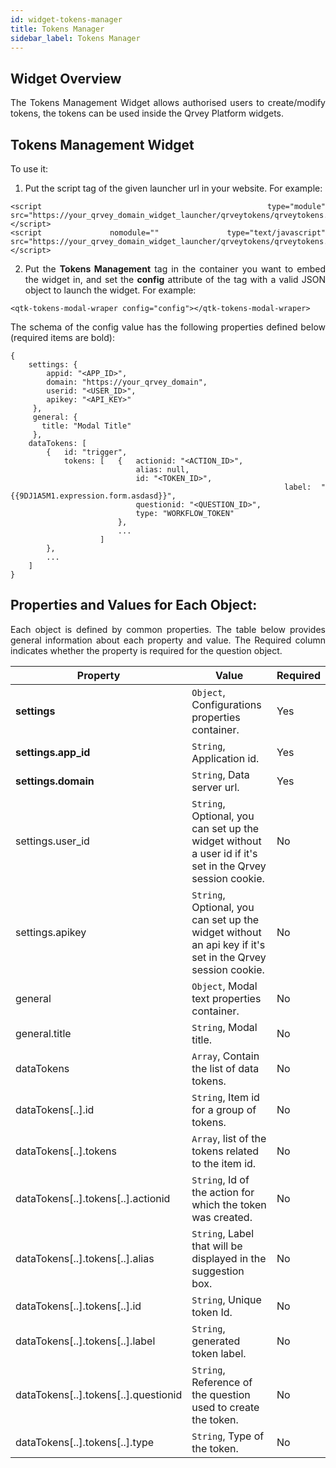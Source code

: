 ```yaml
---
id: widget-tokens-manager
title: Tokens Manager
sidebar_label: Tokens Manager
---
```


<div style="text-align: justify">

## Widget Overview

The Tokens Management Widget allows authorised users to create/modify tokens, the tokens can be used inside the Qrvey Platform widgets.

## Tokens Management Widget

To use it:

1. Put the script tag of the given launcher url in your website. For example:

```
<script type="module" src="https://your_qrvey_domain_widget_launcher/qrveytokens/qrveytokens.esm.js"></script>
<script nomodule="" type="text/javascript" src="https://your_qrvey_domain_widget_launcher/qrveytokens/qrveytokens.js"></script>
```

2. Put the  **Tokens Management** tag in the container you want to embed the widget in, and set the  **config** attribute of the tag with a valid JSON object to launch the widget. For example:

```
<qtk-tokens-modal-wraper config="config"></qtk-tokens-modal-wraper>
```

The schema of the config value has the following properties defined below (required items are bold):

```
{ 
    settings: {
        appid: "<APP_ID>",
        domain: "https://your_qrvey_domain",
        userid: "<USER_ID>",
        apikey: "<API_KEY>"
     },
     general: {
       title: "Modal Title"
     },
    dataTokens: [
        {   id: "trigger",
            tokens: [   {   actionid: "<ACTION_ID>",
                            alias: null, 
                            id: "<TOKEN_ID>",
                            label: "{{9DJ1A5M1.expression.form.asdasd}}",
                            questionid: "<QUESTION_ID>",
                            type: "WORKFLOW_TOKEN"
                        },
                        ...
                    ]
        },
        ...
    ]
}
```

## Properties and Values for Each Object:

Each object is defined by common properties. The table below provides general information about each property and value. The Required column indicates whether the property is required for the question object.

| **Property** | **Value** | **Required** |
| --- | --- | --- |
| **settings** | `Object`, Configurations properties container. | Yes |
| **settings.app\_id** | `String`, Application id. | Yes |
| **settings.domain** | `String`, Data server url. | Yes |
| settings.user\_id | `String`, Optional, you can set up the widget without a user id if it&#39;s set in the Qrvey session cookie.| No |
| settings.apikey | `String`, Optional, you can set up the widget without an api key if it&#39;s set in the Qrvey session cookie. | No |
| general | `Object`, Modal text properties container. | No |
| general.title | `String`, Modal title. | No |
| dataTokens | `Array`, Contain the list of data tokens. | No |
| dataTokens[..].id | `String`, Item id for a group of tokens. | No |
| dataTokens[..].tokens | `Array`, list of the tokens related to the item id. | No |
| dataTokens[..].tokens[..].actionid | `String`, Id of the action for which the token was created. | No |
| dataTokens[..].tokens[..].alias | `String`, Label that will be displayed in the suggestion box. | No |
| dataTokens[..].tokens[..].id | `String`, Unique token Id. | No |
| dataTokens[..].tokens[..].label | `String`, generated token label. | No |
| dataTokens[..].tokens[..].questionid | `String`, Reference of the question used to create the token. | No |
| dataTokens[..].tokens[..].type | `String`, Type of the token. | No |
